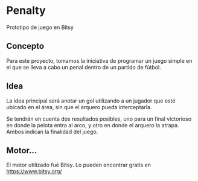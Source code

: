 # Penalty

Prototipo de juego en Bitsy

## Concepto
Para este proyecto, tomamos la iniciativa de programar un juego simple en el que se lleva a
cabo un penal dentro de un partido de fútbol.

## Idea
La idea principal será anotar un gol utilizando a un jugador que esté ubicado en el área, sin
que el arquero pueda interceptarla.

Se tendrán en cuenta dos resultados posibles, uno para un final victorioso en donde la
pelota entra al arco, y otro en donde el arquero la atrapa. Ambos indican la finalidad del
juego.

## Motor...
El motor utilizado fué Bitsy. Lo pueden encontrar gratis en https://www.bitsy.org/